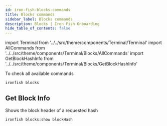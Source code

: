 ```yaml
---
id: iron-fish-blocks-commands
title: Blocks commands
sidebar_label: Blocks commands
description: Blocks | Iron Fish Onboarding
hide_table_of_contents: false
---
```

import Terminal from '../../src/theme/components/Terminal/Terminal'
import AllCommands from '../../src/theme/components/Terminal/Blocks/AllCommands'
import GetBlockHashInfo from '../../src/theme/components/Terminal/Blocks/GetBlockHashInfo'



To check all available commands
```sh
ironfish blocks
```
<Terminal command={AllCommands} />

## Get Block Info

Shows the block header of a requested hash
```sh
ironfish blocks:show blockHash
```
<Terminal command={GetBlockHashInfo} />
